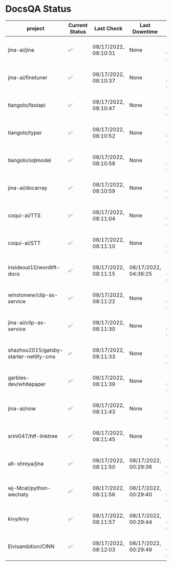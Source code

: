 # DocsQA Status

|               project                |Current Status|     Last Check     |   Last Downtime    |              % Uptime               |
|--------------------------------------|--------------|--------------------|--------------------|-------------------------------------|
|jina-ai/jina                          |✅            |08/17/2022, 08:10:31|None                |100.000 (since 08/15/2022, 07:09:42) |
|jina-ai/finetuner                     |✅            |08/17/2022, 08:10:37|None                |100.000 (since 08/15/2022, 07:09:42) |
|tiangolo/fastapi                      |✅            |08/17/2022, 08:10:47|None                |100.000 (since 08/15/2022, 07:09:42) |
|tiangolo/typer                        |✅            |08/17/2022, 08:10:52|None                |100.000 (since 08/15/2022, 07:09:42) |
|tiangolo/sqlmodel                     |✅            |08/17/2022, 08:10:58|None                |100.000 (since 08/15/2022, 07:09:42) |
|jina-ai/docarray                      |✅            |08/17/2022, 08:10:59|None                |100.000 (since 08/15/2022, 07:09:42) |
|coqui-ai/TTS                          |✅            |08/17/2022, 08:11:04|None                |100.000 (since 08/15/2022, 07:09:42) |
|coqui-ai/STT                          |✅            |08/17/2022, 08:11:10|None                |100.000 (since 08/15/2022, 07:09:42) |
|insideout10/wordlift-docs             |✅            |08/17/2022, 08:11:15|08/17/2022, 04:36:25|25.833 (since 08/15/2022, 07:09:42)  |
|winstonww/clip-as-service             |✅            |08/17/2022, 08:11:22|None                |100.000 (since 08/15/2022, 07:09:42) |
|jina-ai/clip-as-service               |✅            |08/17/2022, 08:11:30|None                |100.000 (since 08/15/2022, 07:09:42) |
|shazhou2015/gatsby-starter-netlify-cms|✅            |08/17/2022, 08:11:33|None                |100.000 (since 08/15/2022, 07:09:42) |
|garbles-dev/whitepaper                |✅            |08/17/2022, 08:11:39|None                |100.000 (since 08/15/2022, 07:09:42) |
|jina-ai/now                           |✅            |08/17/2022, 08:11:43|None                |100.000 (since 08/15/2022, 07:09:42) |
|srini047/htf-linktree                 |✅            |08/17/2022, 08:11:45|None                |100.000 (since 08/15/2022, 07:09:42) |
|alt-shreya/jina                       |✅            |08/17/2022, 08:11:50|08/17/2022, 00:29:36|2292.031 (since 08/15/2022, 07:09:42)|
|wj-Mcat/python-wechaty                |✅            |08/17/2022, 08:11:56|08/17/2022, 00:29:40|2288.561 (since 08/15/2022, 07:09:42)|
|kivy/kivy                             |✅            |08/17/2022, 08:11:57|08/17/2022, 00:29:44|2287.282 (since 08/15/2022, 07:09:42)|
|Elvisambition/CINN                    |✅            |08/17/2022, 08:12:03|08/17/2022, 00:29:49|2283.801 (since 08/15/2022, 07:09:42)|
